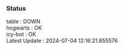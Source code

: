 ### Status


table : DOWN  
hogwarts : OK  
icy-bot : OK  
Latest Update : 2024-07-04 12:16:21.855576
